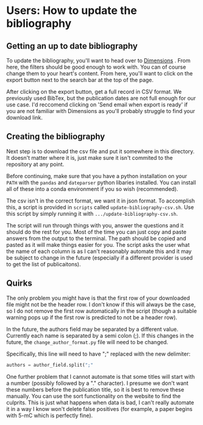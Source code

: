 # Users: How to update the bibliography

## Getting an up to date bibliography

To update the bibliography, you'll want to head over to
[Dimensions](https://app.dimensions.ai/discover/publication?search_mode=content&order=date&or_facet_researcher=ur.01337470631.76&or_facet_researcher=ur.0634726306.30&or_facet_researcher=ur.01040701516.28&or_facet_researcher=ur.0724251750.63&or_facet_researcher=ur.015375054345.08&or_facet_researcher=ur.01310756701.08&or_facet_research_org=grid.8391.3&or_facet_publication_type=article&or_facet_publication_type=preprint)
. From here, the filters should be good enough to work with. You can of course
change them to your heart's content. From here, you'll want to click on the
export button next to the search bar at the top of the page.

After clicking on the export button, get a full record in CSV format. We
previously used BibTex, but the publication dates are not full enough for 
our use case. I'd reccomend clicking on 'Send email when export is ready'
if you are not familiar with Dimensions as you'll probably struggle to find
your download link.

## Creating the bibliography

Next step is to download the csv file and put it somewhere in this directory.
It doesn't matter where it is, just make sure it isn't commited to the
repository at any point.

Before continuing, make sure that you have a python installation on your
`PATH` with the `pandas` and `dateparser` python libaries installed. You can
install all of these into a conda environment if you so wish (recommended).

The csv isn't in the correct format, we want it in json format. To accomplish
this, a script is provided in `scripts` called `update-bibliography-csv.sh`.
Use this script by simply running it with `.../update-bibliography-csv.sh`.

The script will run through things with you, answer the questions and it should
do the rest for you. Most of the time you can just copy and paste answers from
the output to the terminal. The path should be copied and pasted as it will
make things easier for you. The script asks the user what the name of each
column is as I can't reasonably automate this and it may be subject to change
in the future (especially if a different provider is used to get the list
of publicaitons).

## Quirks

The only problem you might have is that the first row of your downloaded file
might not be the header row. I don't know if this will always be the case, so I
do not remove the first row automatically in the script (though a suitable
warning pops up if the first row is predicted to not be a header row).

In the future, the authors field may be separated by a different value.
Currently each name is separated by a semi colon (;). If this changes in the
future, the `change_author_format.py` file will need to be changed. 

Specifically, this line will need to have ";" replaced with the new delimiter:
```python
authors = author_field.split(";"
```

One further problem that I cannot automate is that some titles will start with
a number (possibly followed by a "." character). I presume we don't want these
numbers before the publication title, so it is best to remove these manually.
You can use the sort functionality on the website to find the culprits. This
is just what happens when data is bad, I can't really automate it in a way I
know won't delete false positives (for example, a paper begins with 5-mC
which is perfectly fine).
